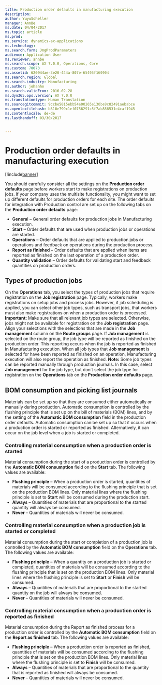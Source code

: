 ```yaml
---
title: Production order defaults in manufacturing execution
description: 
author: YuyuScheller
manager: AnnBe
ms.date: 04/04/2017
ms.topic: article
ms.prod: 
ms.service: dynamics-ax-applications
ms.technology: 
ms.search.form: JmgProdParameters
audience: Application User
ms.reviewer: annbe
ms.search.scope: AX 7.0.0, Operations, Core
ms.custom: 70073
ms.assetid: 620944ae-3e20-444a-807e-65495f160904
ms.search.region: Global
ms.search.industry: Manufacturing
ms.author: johanho
ms.search.validFrom: 2016-02-28
ms.dyn365.ops.version: AX 7.0.0
ms.translationtype: Human Translation
ms.sourcegitcommit: 9ccbe5815ebb54e00265e130be9c82491aebabce
ms.openlocfilehash: b310e799c1ef0756291c5f7ab886531e4caf1945
ms.contentlocale: de-de
ms.lasthandoff: 03/30/2017


---
```


# <a name="production-order-defaults-in-manufacturing-execution"></a>Production order defaults in manufacturing execution

[!include[banner](../includes/banner.md)]




You should carefully consider all the settings on the **Production order defaults** page before workers start to make registrations on production jobs. If your company uses the multisite functionality, you might want to set up different defaults for production orders for each site. The order defaults for integration with Production control are set up on the following tabs on the **Production order defaults** page:

-   **General** – General order defaults for production jobs in Manufacturing execution.
-   **Start** – Order defaults that are used when production jobs or operations are started.
-   **Operations** – Order defaults that are applied to production jobs or operations and feedback on operations during the production process.
-   **Report as finished** – Order defaults that are applied when items are reported as finished on the last operation of a production order.
-   **Quantity validation** – Order defaults for validating start and feedback quantities on production orders.

## <a name="types-of-production-jobs"></a>Types of production jobs
On the **Operations** tab, you select the types of production jobs that require registration on the **Job registration** page. Typically, workers make registrations on setup jobs and process jobs. However, if job scheduling is applied, you can select other job types, such as transport jobs, that workers must also make registrations on when a production order is processed. **Important:** Make sure that all relevant job types are selected. Otherwise, jobs might not be available for registration on the **Job registration** page. Align your selections with the selections that are made in the **Job management** column on the **Route groups** page. If **Job management** is selected on the route group, the job type will be reported as finished on the production order. This reporting occurs when the job is reported as finished in Manufacturing execution. When all job types that **Job management** is selected for have been reported as finished on an operation, Manufacturing execution will also report the operation as finished. **Note:** Some job types can be reported manually through production journals. In this case, select **Job management** for the job type, but don't select the job type for registration on the **Operations** tab on the **Production order defaults** page.

## <a name="bom-consumption-and-picking-list-journals"></a>BOM consumption and picking list journals
Materials can be set up so that they are consumed either automatically or manually during production. Automatic consumption is controlled by the flushing principle that is set up on the bill of materials (BOM) lines, and by the setting of the **Automatic BOM consumption** field in the production order defaults. Automatic consumption can be set up so that it occurs when a production order is started or reported as finished. Alternatively, it can occur on the job level when a job is started or completed.

### <a name="controlling-material-consumption-when-a-production-order-is-started"></a>Controlling material consumption when a production order is started

Material consumption during the start of a production order is controlled by the **Automatic BOM consumption** field on the **Start** tab. The following values are available:

-   **Flushing principle** – When a production order is started, quantities of materials will be consumed according to the flushing principle that is set on the production BOM lines. Only material lines where the flushing principle is set to **Start** will be consumed during the production start.
-   **Always** – Quantities of materials that are proportional to the started quantity will always be consumed.
-   **Never** – Quantities of materials will never be consumed.

### <a name="controlling-material-consumption-when-a-production-job-is-started-or-completed"></a>Controlling material consumption when a production job is started or completed

Material consumption during the start or completion of a production job is controlled by the **Automatic BOM consumption** field on the **Operations** tab. The following values are available:

-   **Flushing principle** – When a quantity on a production job is started or completed, quantities of materials will be consumed according to the flushing principle that is set on the production BOM lines. Only material lines where the flushing principle is set to **Start** or **Finish** will be consumed.
-   **Always** – Quantities of materials that are proportional to the started quantity on the job will always be consumed.
-   **Never** – Quantities of materials will never be consumed.

### <a name="controlling-material-consumption-when-a-production-order-is-reported-as-finished"></a>Controlling material consumption when a production order is reported as finished

Material consumption during the Report as finished process for a production order is controlled by the **Automatic BOM consumption** field on the **Report as finished** tab. The following values are available:

-   **Flushing principle** – When a production order is reported as finished, quantities of materials will be consumed according to the flushing principle that is set on the production BOM lines. Only material lines where the flushing principle is set to **Finish** will be consumed.
-   **Always** – Quantities of materials that are proportional to the quantity that is reported as finished will always be consumed.
-   **Never** – Quantities of materials will never be consumed.





